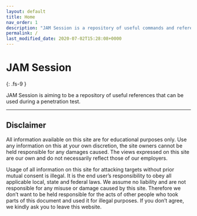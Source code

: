 ```yaml
---
layout: default
title: Home
nav_order: 1
description: "JAM Session is a repository of useful commands and references"
permalink: /
last_modified_date: 2020-07-02T15:28:08+0000
---
```


# JAM Session
{: .fs-9 }

JAM Session is aiming to be a repository of useful references that can be used during a penetration test.

---


## Disclaimer

All information available on this site are for educational purposes only.
Use any information on this at your own discretion, the site owners cannot be held responsible for any damages caused. 
The views expressed on this site are our own and do not necessarily reflect those of our employers.

Usage of all information on this site for attacking targets without prior mutual consent is illegal. 
It is the end user’s responsibility to obey all applicable local, state and federal laws. 
We assume no liability and are not responsible for any misuse or damage caused by this site. 
Therefore we don’t want to be held responsible for the acts of other people who took parts of this document and used it 
for illegal purposes. If you don’t agree, we kindly ask you to leave this website.